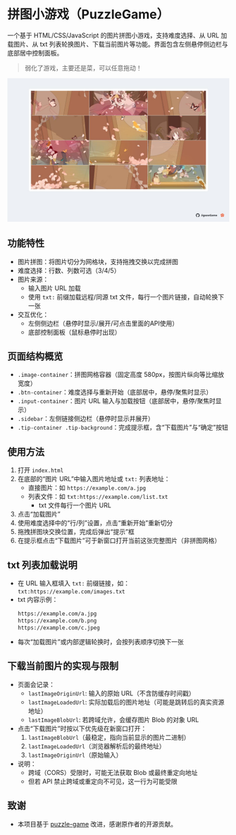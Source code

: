 # 拼图小游戏（PuzzleGame）

一个基于 HTML/CSS/JavaScript 的图片拼图小游戏，支持难度选择、从 URL 加载图片、从 txt 列表轮换图片、下载当前图片等功能。界面包含左侧悬停侧边栏与底部居中控制面板。

> 弱化了游戏，主要还是菜，可以任意拖动！

![](./image/1.jpg)

## 功能特性

- 图片拼图：将图片切分为网格块，支持拖拽交换以完成拼图
- 难度选择：行数、列数可选（3/4/5）
- 图片来源：
  - 输入图片 URL 加载
  - 使用 `txt:` 前缀加载远程/同源 txt 文件，每行一个图片链接，自动轮换下一张
- 交互优化：
  - 左侧侧边栏（悬停时显示/展开/可点击里面的API使用）
  - 底部控制面板（鼠标悬停时出现）

## 页面结构概览

- `.image-container`：拼图网格容器（固定高度 580px，按图片纵向等比缩放宽度）
- `.btn-container`：难度选择与重新开始（底部居中，悬停/聚焦时显示）
- `.input-container`：图片 URL 输入与加载按钮（底部居中，悬停/聚焦时显示）
- `.sidebar`：左侧链接侧边栏（悬停时显示并展开）
- `.tip-container .tip-background`：完成提示框，含“下载图片”与“确定”按钮

## 使用方法

1. 打开 `index.html`
2. 在底部的“图片 URL”中输入图片地址或 `txt:` 列表地址：
   - 直接图片：如 `https://example.com/a.jpg`
   - 列表文件：如 `txt:https://example.com/list.txt`
     - txt 文件每行一个图片 URL
3. 点击“加载图片”
4. 使用难度选择中的“行/列”设置，点击“重新开始”重新切分
5. 拖拽拼图块交换位置，完成后弹出“提示”框
6. 在提示框点击“下载图片”可于新窗口打开当前这张完整图片（非拼图网格）


## txt 列表加载说明

- 在 URL 输入框填入 `txt:` 前缀链接，如：`txt:https://example.com/images.txt`
- txt 内容示例：
  ```
  https://example.com/a.jpg
  https://example.com/b.png
  https://example.com/c.jpeg
  ```
- 每次“加载图片”或内部逻辑轮换时，会按列表顺序切换下一张

## 下载当前图片的实现与限制

- 页面会记录：
  - `lastImageOriginUrl`: 输入的原始 URL（不含防缓存时间戳）
  - `lastImageLoadedUrl`: 实际加载后的图片地址（可能是跳转后的真实资源地址）
  - `lastImageBlobUrl`: 若跨域允许，会缓存图片 Blob 的对象 URL
- 点击“下载图片”时按以下优先级在新窗口打开：
  1. `lastImageBlobUrl`（最稳定，指向当前显示的图片二进制）
  2. `lastImageLoadedUrl`（浏览器解析后的最终地址）
  3. `lastImageOriginUrl`（原始输入）
- 说明：
  - 跨域（CORS）受限时，可能无法获取 Blob 或最终重定向地址
  - 但若 API 禁止跨域或重定向不可见，这一行为可能受限

## 致谢

- 本项目基于 [puzzle-game](https://github.com/mufeng510/puzzle-game/) 改进，感谢原作者的开源贡献。